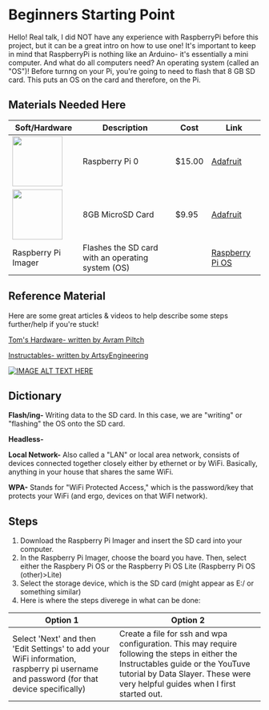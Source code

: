 # Beginners Starting Point
Hello! Real talk, I did NOT have any experience with RaspberryPi before this project, but it can be a great intro on how to use one! It's important to keep in mind that RaspberryPi is nothing like an Arduino- it's essentially a mini computer. And what do all computers need? An operating system (called an "OS")! Before turnng on your Pi, you're going to need to flash that 8 GB SD card. This puts an OS on the card and therefore, on the Pi.

## Materials Needed Here
|  Soft/Hardware  |  Description   |  Cost   |  Link   |
|  -------------------   |  -------------------   |  -------------------   |  -------------------   |
|<img src="https://cdn-shop.adafruit.com/970x728/3400-00.jpg" width="100" />              |     Raspberry Pi 0       |     $15.00    |[Adafruit](https://www.adafruit.com/product/3400)|
|<img src="https://cdn-shop.adafruit.com/970x728/1294-03.jpg" width="100" />              |     8GB MicroSD Card     |     $9.95     |[Adafruit](https://www.adafruit.com/product/1294)|
| Raspberry Pi Imager                                                                     | Flashes the SD card with an operating system (OS)|  | [Raspberry Pi OS](https://www.raspberrypi.com/software/)|

## Reference Material
Here are some great articles & videos to help describe some steps further/help if you're stuck!

[Tom's Hardware- written by Avram Piltch](https://www.tomshardware.com/reviews/raspberry-pi-headless-setup-how-to,6028.html)

[Instructables- written by ArtsyEngineering](https://www.instructables.com/The-Ultimate-Headless-RPi-Zero-Setup-for-Beginners/)

[![IMAGE ALT TEXT HERE](https://www.google.com/search?client=opera-gx&hs=BKc&sca_esv=596880998&sxsrf=ACQVn091gftPdr_DIaVk8CC5czNj9O0idQ:1704811211493&q=headless+raspberry+pi+0&tbm=vid&source=lnms&sa=X&ved=2ahUKEwij463VxNCDAxXID1kFHc6YCtkQ0pQJegQIChAB#)](https://www.youtube.com/watch?v=yn59qX-Td3E "YouTube guide by Data Slayer")

## Dictionary

**Flash/ing-** Writing data to the SD card. In this case, we are "writing" or "flashing" the OS onto the SD card.

**Headless-**

**Local Network-** Also called a "LAN" or local area network, consists of devices connected together closely either by ethernet or by WiFi. Basically, anything in your house that shares the same WiFi.

**WPA-** Stands for "WiFi Protected Access," which is the password/key that protects your WiFi (and ergo, devices on that WiFI network).

## Steps
1. Download the Raspberry Pi Imager and insert the SD card into your computer.
2. In the Raspberry Pi Imager, choose the board you have. Then, select either the Raspbery Pi OS or the Raspberry Pi OS Lite (Raspberry Pi OS (other)>Lite)
3. Select the storage device, which is the SD card (might appear as E:/ or something similar)
4. Here is where the steps diverege in what can be done:

| Option 1 | Option 2 |
|----------|----------|
|Select 'Next' and then 'Edit Settings' to add your WiFi information, raspberry pi username and password (for that device specifically)| Create a file for ssh and wpa configuration. This may require following the steps in either the Instructables guide or the YouTuve tutorial by Data Slayer. These were very helpful guides when I first started out.|
